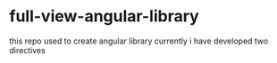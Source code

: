 # full-view-angular-library
this repo used to create angular library currently i have developed two directives
